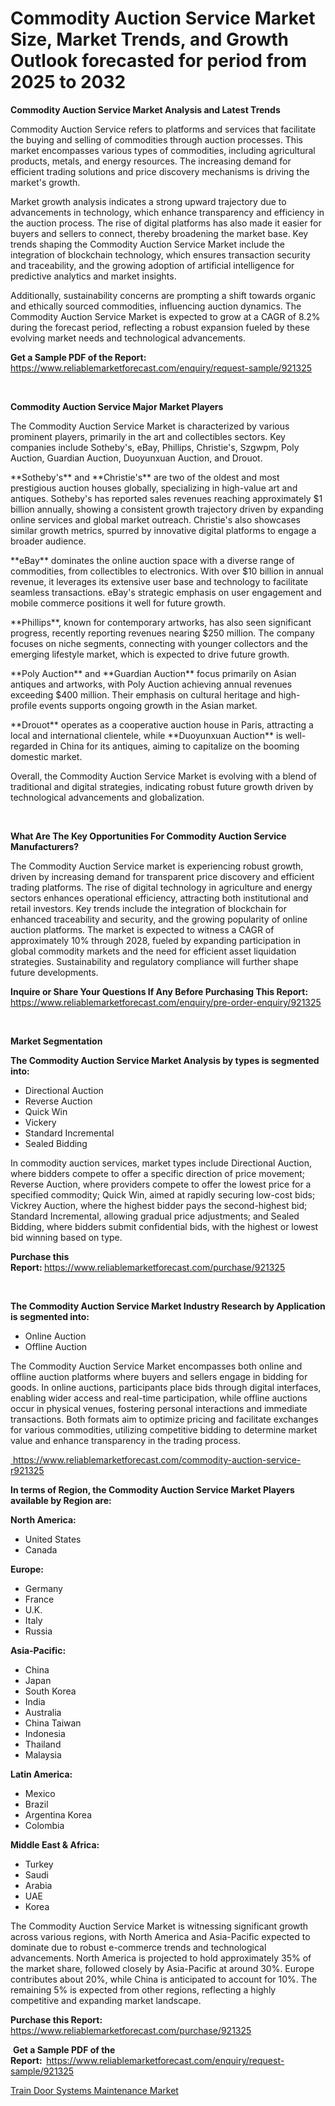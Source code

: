 <p><h1>Commodity Auction Service Market Size, Market Trends, and Growth Outlook forecasted for period from 2025 to 2032</h1></p><p><strong>Commodity Auction Service Market Analysis and Latest Trends</strong></p>
<p><p>Commodity Auction Service refers to platforms and services that facilitate the buying and selling of commodities through auction processes. This market encompasses various types of commodities, including agricultural products, metals, and energy resources. The increasing demand for efficient trading solutions and price discovery mechanisms is driving the market's growth. </p><p>Market growth analysis indicates a strong upward trajectory due to advancements in technology, which enhance transparency and efficiency in the auction process. The rise of digital platforms has also made it easier for buyers and sellers to connect, thereby broadening the market base. Key trends shaping the Commodity Auction Service Market include the integration of blockchain technology, which ensures transaction security and traceability, and the growing adoption of artificial intelligence for predictive analytics and market insights.</p><p>Additionally, sustainability concerns are prompting a shift towards organic and ethically sourced commodities, influencing auction dynamics. The Commodity Auction Service Market is expected to grow at a CAGR of 8.2% during the forecast period, reflecting a robust expansion fueled by these evolving market needs and technological advancements.</p></p>
<p><strong>Get a Sample PDF of the Report:&nbsp;</strong> <a href="https://www.reliablemarketforecast.com/enquiry/request-sample/921325?utm_campaign=3071&utm_medium=2&utm_source=Github&utm_content=ia&utm_term=07032025&utm_id=commodity-auction-service">https://www.reliablemarketforecast.com/enquiry/request-sample/921325</a></p>
<p>&nbsp;</p>
<p><strong>Commodity Auction Service Major Market Players</strong></p>
<p><p>The Commodity Auction Service Market is characterized by various prominent players, primarily in the art and collectibles sectors. Key companies include Sotheby's, eBay, Phillips, Christie's, Szgwpm, Poly Auction, Guardian Auction, Duoyunxuan Auction, and Drouot. </p><p>**Sotheby's** and **Christie's** are two of the oldest and most prestigious auction houses globally, specializing in high-value art and antiques. Sotheby's has reported sales revenues reaching approximately $1 billion annually, showing a consistent growth trajectory driven by expanding online services and global market outreach. Christie's also showcases similar growth metrics, spurred by innovative digital platforms to engage a broader audience.</p><p>**eBay** dominates the online auction space with a diverse range of commodities, from collectibles to electronics. With over $10 billion in annual revenue, it leverages its extensive user base and technology to facilitate seamless transactions. eBay's strategic emphasis on user engagement and mobile commerce positions it well for future growth.</p><p>**Phillips**, known for contemporary artworks, has also seen significant progress, recently reporting revenues nearing $250 million. The company focuses on niche segments, connecting with younger collectors and the emerging lifestyle market, which is expected to drive future growth.</p><p>**Poly Auction** and **Guardian Auction** focus primarily on Asian antiques and artworks, with Poly Auction achieving annual revenues exceeding $400 million. Their emphasis on cultural heritage and high-profile events supports ongoing growth in the Asian market.</p><p>**Drouot** operates as a cooperative auction house in Paris, attracting a local and international clientele, while **Duoyunxuan Auction** is well-regarded in China for its antiques, aiming to capitalize on the booming domestic market.</p><p>Overall, the Commodity Auction Service Market is evolving with a blend of traditional and digital strategies, indicating robust future growth driven by technological advancements and globalization.</p></p>
<p>&nbsp;</p>
<p><strong>What Are The Key Opportunities For Commodity Auction Service Manufacturers?</strong></p>
<p><p>The Commodity Auction Service market is experiencing robust growth, driven by increasing demand for transparent price discovery and efficient trading platforms. The rise of digital technology in agriculture and energy sectors enhances operational efficiency, attracting both institutional and retail investors. Key trends include the integration of blockchain for enhanced traceability and security, and the growing popularity of online auction platforms. The market is expected to witness a CAGR of approximately 10% through 2028, fueled by expanding participation in global commodity markets and the need for efficient asset liquidation strategies. Sustainability and regulatory compliance will further shape future developments.</p></p>
<p><strong>Inquire or Share Your Questions If Any Before Purchasing This Report:</strong> <a href="https://www.reliablemarketforecast.com/enquiry/pre-order-enquiry/921325?utm_campaign=3071&utm_medium=2&utm_source=Github&utm_content=ia&utm_term=07032025&utm_id=commodity-auction-service">https://www.reliablemarketforecast.com/enquiry/pre-order-enquiry/921325</a></p>
<p>&nbsp;</p>
<p><strong>Market Segmentation</strong></p>
<p><strong>The Commodity Auction Service Market Analysis by types is segmented into:</strong></p>
<p><ul><li>Directional Auction</li><li>Reverse Auction</li><li>Quick Win</li><li>Vickery</li><li>Standard Incremental</li><li>Sealed Bidding</li></ul></p>
<p><p>In commodity auction services, market types include Directional Auction, where bidders compete to offer a specific direction of price movement; Reverse Auction, where providers compete to offer the lowest price for a specified commodity; Quick Win, aimed at rapidly securing low-cost bids; Vickrey Auction, where the highest bidder pays the second-highest bid; Standard Incremental, allowing gradual price adjustments; and Sealed Bidding, where bidders submit confidential bids, with the highest or lowest bid winning based on type.</p></p>
<p><strong>Purchase this Report:&nbsp;</strong><a href="https://www.reliablemarketforecast.com/purchase/921325?utm_campaign=3071&utm_medium=2&utm_source=Github&utm_content=ia&utm_term=07032025&utm_id=commodity-auction-service">https://www.reliablemarketforecast.com/purchase/921325</a></p>
<p>&nbsp;</p>
<p><strong>The Commodity Auction Service Market Industry Research by Application is segmented into:</strong></p>
<p><ul><li>Online Auction</li><li>Offline Auction</li></ul></p>
<p><p>The Commodity Auction Service Market encompasses both online and offline auction platforms where buyers and sellers engage in bidding for goods. In online auctions, participants place bids through digital interfaces, enabling wider access and real-time participation, while offline auctions occur in physical venues, fostering personal interactions and immediate transactions. Both formats aim to optimize pricing and facilitate exchanges for various commodities, utilizing competitive bidding to determine market value and enhance transparency in the trading process.</p></p>
<p><a href="https://www.reliablemarketforecast.com/commodity-auction-service-r921325?utm_campaign=3071&utm_medium=2&utm_source=Github&utm_content=ia&utm_term=07032025&utm_id=commodity-auction-service">&nbsp;https://www.reliablemarketforecast.com/commodity-auction-service-r921325</a></p>
<p><strong>In terms of Region, the Commodity Auction Service Market Players available by Region are:</strong></p>
<p>
    <p> <strong> North America: </strong>
        <ul>
            <li>United States</li>
            <li>Canada</li>
        </ul>
        </p> 
    <p> <strong> Europe: </strong>
        <ul>
            <li>Germany</li>
            <li>France</li>
            <li>U.K.</li>
            <li>Italy</li>
            <li>Russia</li>
        </ul>
        </p> 
    <p> <strong> Asia-Pacific: </strong>
        <ul>
            <li>China</li>
            <li>Japan</li>
            <li>South Korea</li>
            <li>India</li>
            <li>Australia</li>
            <li>China Taiwan</li>
            <li>Indonesia</li>
            <li>Thailand</li>
            <li>Malaysia</li>
        </ul>
        </p> 
    <p> <strong> Latin America: </strong>
        <ul>
            <li>Mexico</li>
            <li>Brazil</li>
            <li>Argentina Korea</li>
            <li>Colombia</li>
        </ul>
        </p> 
    <p> <strong> Middle East & Africa: </strong>
        <ul>
            <li>Turkey</li>
            <li>Saudi</li>
            <li>Arabia</li>
            <li>UAE</li>
            <li>Korea</li>
        </ul>
    </p>
    </p>
<p><p>The Commodity Auction Service Market is witnessing significant growth across various regions, with North America and Asia-Pacific expected to dominate due to robust e-commerce trends and technological advancements. North America is projected to hold approximately 35% of the market share, followed closely by Asia-Pacific at around 30%. Europe contributes about 20%, while China is anticipated to account for 10%. The remaining 5% is expected from other regions, reflecting a highly competitive and expanding market landscape.</p></p>
<p><strong>Purchase this Report: </strong><a href="https://www.reliablemarketforecast.com/purchase/921325?utm_campaign=3071&utm_medium=2&utm_source=Github&utm_content=ia&utm_term=07032025&utm_id=commodity-auction-service">https://www.reliablemarketforecast.com/purchase/921325</a></p>
<p>&nbsp;<strong>Get a Sample PDF of the Report:&nbsp;&nbsp;</strong><a href="https://www.reliablemarketforecast.com/enquiry/request-sample/921325?utm_campaign=3071&utm_medium=2&utm_source=Github&utm_content=ia&utm_term=07032025&utm_id=commodity-auction-service">https://www.reliablemarketforecast.com/enquiry/request-sample/921325</a></p>
<p><strong></strong></p>
<p><p><a href="https://github.com/guinoopandam/Market-Research-Report-List-1/blob/main/train-door-systems-maintenance-market.md?utm_campaign=3071&utm_medium=2&utm_source=Github&utm_content=ia&utm_term=07032025&utm_id=commodity-auction-service">Train Door Systems Maintenance Market</a></p></p>